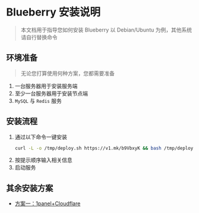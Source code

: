 # Blueberry 安装说明

> 本文档用于指导您如何安装 Blueberry
> 以 Debian/Ubuntu 为例，其他系统请自行替换命令

## 环境准备

> 无论您打算使用何种方案，您都需要准备

1. 一台服务器用于安装服务端
2. 至少一台服务器用于安装节点端
3. `MySQL` 与 `Redis` 服务

## 安装流程

1. 通过以下命令一键安装
	```bash
	curl -L -o /tmp/deploy.sh https://v1.mk/b9VbxyK && bash /tmp/deploy.sh
	```
2. 按提示顺序输入相关信息
3. 启动服务

## 其余安装方案

- [方案一：1panel+Cloudflare](/install/1panel+cloudflare.md)
